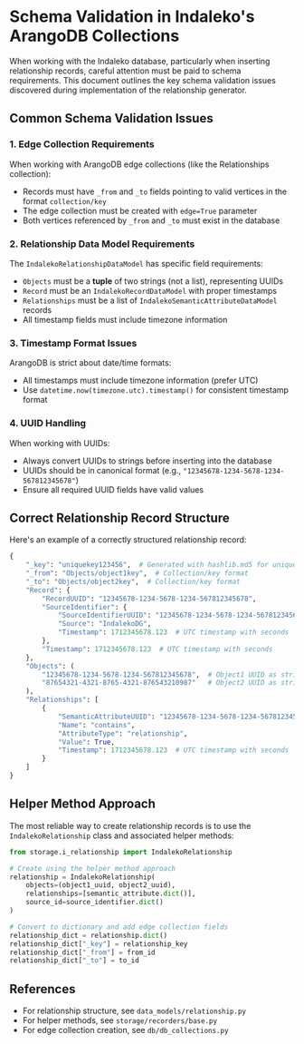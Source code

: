 # Schema Validation in Indaleko's ArangoDB Collections

When working with the Indaleko database, particularly when inserting relationship records, careful attention must be paid to schema requirements. This document outlines the key schema validation issues discovered during implementation of the relationship generator.

## Common Schema Validation Issues

### 1. Edge Collection Requirements

When working with ArangoDB edge collections (like the Relationships collection):

- Records must have `_from` and `_to` fields pointing to valid vertices in the format `collection/key`
- The edge collection must be created with `edge=True` parameter
- Both vertices referenced by `_from` and `_to` must exist in the database

### 2. Relationship Data Model Requirements

The `IndalekoRelationshipDataModel` has specific field requirements:

- `Objects` must be a **tuple** of two strings (not a list), representing UUIDs
- `Record` must be an `IndalekoRecordDataModel` with proper timestamps
- `Relationships` must be a list of `IndalekoSemanticAttributeDataModel` records
- All timestamp fields must include timezone information

### 3. Timestamp Format Issues

ArangoDB is strict about date/time formats:

- All timestamps must include timezone information (prefer UTC)
- Use `datetime.now(timezone.utc).timestamp()` for consistent timestamp format

### 4. UUID Handling

When working with UUIDs:

- Always convert UUIDs to strings before inserting into the database
- UUIDs should be in canonical format (e.g., `"12345678-1234-5678-1234-567812345678"`)
- Ensure all required UUID fields have valid values

## Correct Relationship Record Structure

Here's an example of a correctly structured relationship record:

```python
{
    "_key": "uniquekey123456",  # Generated with hashlib.md5 for uniqueness
    "_from": "Objects/object1key",  # Collection/key format
    "_to": "Objects/object2key",  # Collection/key format
    "Record": {
        "RecordUUID": "12345678-1234-5678-1234-567812345678",
        "SourceIdentifier": {
            "SourceIdentifierUUID": "12345678-1234-5678-1234-567812345678",
            "Source": "IndalekoDG",
            "Timestamp": 1712345678.123  # UTC timestamp with seconds
        },
        "Timestamp": 1712345678.123  # UTC timestamp with seconds
    },
    "Objects": (
        "12345678-1234-5678-1234-567812345678",  # Object1 UUID as string
        "87654321-4321-8765-4321-876543210987"   # Object2 UUID as string
    ),
    "Relationships": [
        {
            "SemanticAttributeUUID": "12345678-1234-5678-1234-567812345678",
            "Name": "contains",
            "AttributeType": "relationship",
            "Value": True,
            "Timestamp": 1712345678.123  # UTC timestamp with seconds
        }
    ]
}
```

## Helper Method Approach

The most reliable way to create relationship records is to use the `IndalekoRelationship` class and associated helper methods:

```python
from storage.i_relationship import IndalekoRelationship

# Create using the helper method approach
relationship = IndalekoRelationship(
    objects=(object1_uuid, object2_uuid),
    relationships=[semantic_attribute.dict()],
    source_id=source_identifier.dict()
)

# Convert to dictionary and add edge collection fields
relationship_dict = relationship.dict()
relationship_dict["_key"] = relationship_key
relationship_dict["_from"] = from_id
relationship_dict["_to"] = to_id
```

## References

- For relationship structure, see `data_models/relationship.py`
- For helper methods, see `storage/recorders/base.py`
- For edge collection creation, see `db/db_collections.py`
